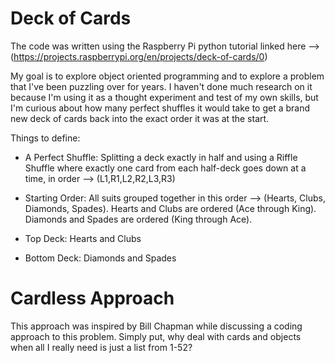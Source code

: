 # Deck of Cards

The code was written using the Raspberry Pi python tutorial linked here --> (https://projects.raspberrypi.org/en/projects/deck-of-cards/0)

My goal is to explore object oriented programming and to explore a problem that I've been puzzling over for years. I haven't done much research on it because I'm using it as a thought experiment and test of my own skills, but I'm curious about how many perfect shuffles it would take to get a brand new deck of cards back into the exact order it was at the start.

Things to define:

  - A Perfect Shuffle: Splitting a deck exactly in half and using a Riffle Shuffle where exactly one card from each half-deck goes down at a time, in order --> (L1,R1,L2,R2,L3,R3)
  
  - Starting Order: All suits grouped together in this order --> (Hearts, Clubs, Diamonds, Spades). Hearts and Clubs are ordered (Ace through King). Diamonds and Spades are ordered (King through Ace).

  - Top Deck: Hearts and Clubs

  - Bottom Deck: Diamonds and Spades
  
  
  # Cardless Approach
  
  This approach was inspired by Bill Chapman while discussing a coding approach to this problem. Simply put, why deal with cards and objects when all I really need is just a list from 1-52?

